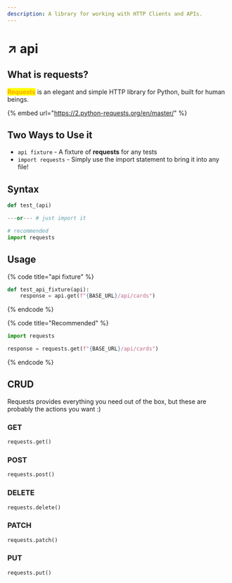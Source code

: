 ```yaml
---
description: A library for working with HTTP Clients and APIs.
---
```


# ↗ api

## What is requests?

<mark style="color:orange;">**Requests**</mark> is an elegant and simple HTTP library for Python, built for human beings.

{% embed url="https://2.python-requests.org/en/master/" %}

## Two Ways to Use it

* `api fixture` - A fixture of **requests** for any tests
* `import requests` - Simply use the import statement to bring it into any file!

## Syntax

```python
def test_(api)

---or--- # just import it

# recommended
import requests
```

## Usage

{% code title="api fixture" %}
```python
def test_api_fixture(api):
    response = api.get(f"{BASE_URL}/api/cards")
```
{% endcode %}

{% code title="Recommended" %}
```python
import requests

response = requests.get(f"{BASE_URL}/api/cards")
```
{% endcode %}

## CRUD

Requests provides everything you need out of the box, but these are probably the actions you want :)

### GET

```python
requests.get()
```

### POST

```python
requests.post()
```

### DELETE

```python
requests.delete()
```

### PATCH

```python
requests.patch()
```

### PUT

```python
requests.put()
```

